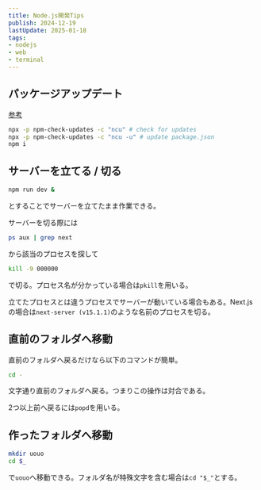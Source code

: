 ```yaml
---
title: Node.js開発Tips
publish: 2024-12-19
lastUpdate: 2025-01-18
tags:
- nodejs
- web
- terminal
---
```


## パッケージアップデート

[参考](https://qiita.com/sugurutakahashi12345/items/df736ddaf65c244e1b4f)

```sh
npx -p npm-check-updates -c "ncu" # check for updates
npx -p npm-check-updates -c "ncu -u" # update package.json
npm i
```

## サーバーを立てる / 切る

```sh
npm run dev &
```
とすることでサーバーを立てたまま作業できる。

サーバーを切る際には
```sh
ps aux | grep next
```
から該当のプロセスを探して
```sh
kill -9 000000
```
で切る。プロセス名が分かっている場合は`pkill`を用いる。

立てたプロセスとは違うプロセスでサーバーが動いている場合もある。Next.jsの場合は`next-server (v15.1.1)`のような名前のプロセスを切る。


## 直前のフォルダへ移動

直前のフォルダへ戻るだけなら以下のコマンドが簡単。
```sh
cd -
```
文字通り直前のフォルダへ戻る。つまりこの操作は対合である。

2つ以上前へ戻るには`popd`を用いる。


## 作ったフォルダへ移動

```sh
mkdir uouo
cd $_
```
で`uouo`へ移動できる。フォルダ名が特殊文字を含む場合は`cd "$_"`とする。